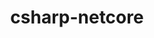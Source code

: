 ---
title: csharp-netcore
registryType: instrumentation
tags:
  - opentracing
  
  - C#
  
repo: https://github.com/opentracing-contrib/csharp-netcore
license: Apache License 2.0
description: OpenTracing instrumentation for .NET Core apps
authors: OpenTracing Contributors
otVersion: latest
---